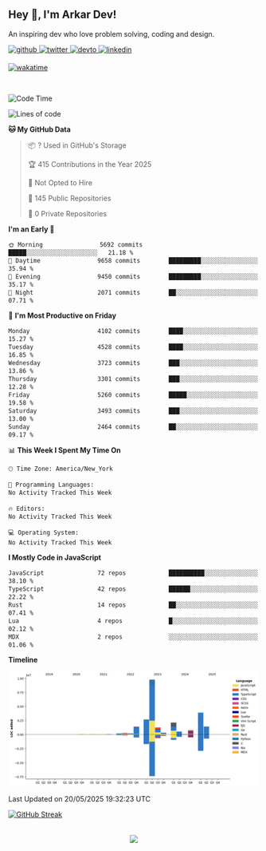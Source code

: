## Hey 👋, I'm Arkar Dev!  

An inspiring dev who love problem solving, coding and design.

<a href="https://github.com/Riley1101" target="_blank">
<img src=https://img.shields.io/badge/github-%2324292e.svg?&style=for-the-badge&logo=github&logoColor=white alt=github style="margin-bottom: 5px;" />
</a>
<a href="https://twitter.com/arkardev" target="_blank">
<img src=https://img.shields.io/badge/twitter-%2300acee.svg?&style=for-the-badge&logo=twitter&logoColor=white alt=twitter style="margin-bottom: 5px;" />
</a>
<a href="https://dev.to/riley1101" target="_blank">
<img src=https://img.shields.io/badge/dev.to-%2308090A.svg?&style=for-the-badge&logo=dev.to&logoColor=white alt=devto style="margin-bottom: 5px;" />
</a>
<a href="https://linkedin.com/in/arkar-kaung-myat" target="_blank">
<img src=https://img.shields.io/badge/linkedin-%231E77B5.svg?&style=for-the-badge&logo=linkedin&logoColor=white alt=linkedin style="margin-bottom: 5px;" />
</a>
  
[![wakatime](https://wakatime.com/badge/user/cf23b6e3-75f8-4c04-b0e3-273191c8d2ec.svg)](https://wakatime.com/@cf23b6e3-75f8-4c04-b0e3-273191c8d2ec)

<br/>

<!--START_SECTION:waka-->
![Code Time](http://img.shields.io/badge/Code%20Time-1%2C414%20hrs%2020%20mins-blue)

![Lines of code](https://img.shields.io/badge/From%20Hello%20World%20I%27ve%20Written-25.3%20million%20lines%20of%20code-blue)

**🐱 My GitHub Data** 

> 📦 ? Used in GitHub's Storage 
 > 
> 🏆 415 Contributions in the Year 2025
 > 
> 🚫 Not Opted to Hire
 > 
> 📜 145 Public Repositories 
 > 
> 🔑 0 Private Repositories 
 > 
**I'm an Early 🐤** 

```text
🌞 Morning                5692 commits        █████░░░░░░░░░░░░░░░░░░░░   21.18 % 
🌆 Daytime                9658 commits        █████████░░░░░░░░░░░░░░░░   35.94 % 
🌃 Evening                9450 commits        █████████░░░░░░░░░░░░░░░░   35.17 % 
🌙 Night                  2071 commits        ██░░░░░░░░░░░░░░░░░░░░░░░   07.71 % 
```
📅 **I'm Most Productive on Friday** 

```text
Monday                   4102 commits        ████░░░░░░░░░░░░░░░░░░░░░   15.27 % 
Tuesday                  4528 commits        ████░░░░░░░░░░░░░░░░░░░░░   16.85 % 
Wednesday                3723 commits        ███░░░░░░░░░░░░░░░░░░░░░░   13.86 % 
Thursday                 3301 commits        ███░░░░░░░░░░░░░░░░░░░░░░   12.28 % 
Friday                   5260 commits        █████░░░░░░░░░░░░░░░░░░░░   19.58 % 
Saturday                 3493 commits        ███░░░░░░░░░░░░░░░░░░░░░░   13.00 % 
Sunday                   2464 commits        ██░░░░░░░░░░░░░░░░░░░░░░░   09.17 % 
```


📊 **This Week I Spent My Time On** 

```text
🕑︎ Time Zone: America/New_York

💬 Programming Languages: 
No Activity Tracked This Week

🔥 Editors: 
No Activity Tracked This Week

💻 Operating System: 
No Activity Tracked This Week
```

**I Mostly Code in JavaScript** 

```text
JavaScript               72 repos            ██████████░░░░░░░░░░░░░░░   38.10 % 
TypeScript               42 repos            ██████░░░░░░░░░░░░░░░░░░░   22.22 % 
Rust                     14 repos            ██░░░░░░░░░░░░░░░░░░░░░░░   07.41 % 
Lua                      4 repos             █░░░░░░░░░░░░░░░░░░░░░░░░   02.12 % 
MDX                      2 repos             ░░░░░░░░░░░░░░░░░░░░░░░░░   01.06 % 
```



**Timeline**

![Lines of Code chart](https://raw.githubusercontent.com/Riley1101/Riley1101/main/assets/bar_graph.png)


 Last Updated on 20/05/2025 19:32:23 UTC
<!--END_SECTION:waka-->

[![GitHub Streak](https://streak-stats.demolab.com?user=Riley1101)](https://git.io/streak-stats)
  
<br/>  
<div align="center">
<img src="https://komarev.com/ghpvc/?username=Riley1101&&style=flat-square" align="center" />
</div>  

